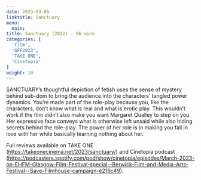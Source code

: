 ```yaml
---
date: 2023-03-05
linktitle: Sanctuary
menu:
  main:
title: Sanctuary (2022) - 96 mins
categories: [
  'film',
  'GFF2023',
  'TAKE ONE',
  'Cinetopia'
]
weight: 10
---
```


SANCTUARY’s thoughtful depiction of fetish uses the sense of mystery behind sub-dom to bring the audience into the characters’ tangled power dynamics. You’re made part of the role-play because you, like the characters, don’t know what is real and what is erotic play. This wouldn’t work if the film didn’t also make you want Margaret Qualley to step on you. Her expressive face conveys what is otherwise left unsaid while also hiding secrets behind the role-play. The power of her role is in making you fall in love with her while basically learning nothing about her.

Full reviews available on TAKE ONE (https://takeonecinema.net/2023/sanctuary/) and Cinetopia podcast (https://podcasters.spotify.com/pod/show/cinetopia/episodes/March-2023-on-EHFM-Glasgow-Film-Festival-special--Berwick-Film-and-Media-Arts-Festival--Save-Filmhouse-campaign-e216c49).